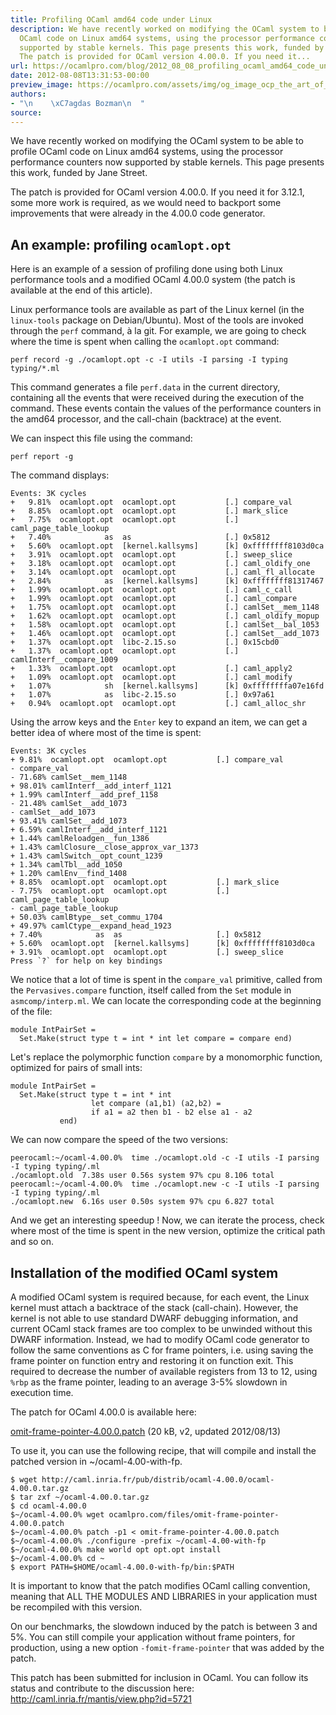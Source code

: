 ```yaml
---
title: Profiling OCaml amd64 code under Linux
description: We have recently worked on modifying the OCaml system to be able to profile
  OCaml code on Linux amd64 systems, using the processor performance counters now
  supported by stable kernels. This page presents this work, funded by Jane Street.
  The patch is provided for OCaml version 4.00.0. If you need it...
url: https://ocamlpro.com/blog/2012_08_08_profiling_ocaml_amd64_code_under_linux
date: 2012-08-08T13:31:53-00:00
preview_image: https://ocamlpro.com/assets/img/og_image_ocp_the_art_of_prog.png
authors:
- "\n    \xC7agdas Bozman\n  "
source:
---
```


<p>We have recently worked on modifying the OCaml system to be able to profile OCaml code on Linux amd64 systems, using the processor performance counters now supported by stable kernels. This page presents this work, funded by Jane Street.</p>
<p>The patch is provided for OCaml version 4.00.0. If you need it for 3.12.1, some more work is required, as we would need to backport some improvements that were already in the 4.00.0 code generator.</p>
<h2 class="page-subtitle">
  An example: profiling <code>ocamlopt.opt</code>
</h2>
<p>Here is an example of a session of profiling done using both Linux performance tools and a modified OCaml 4.00.0 system (the patch is available at the end of this article).</p>
<p>Linux performance tools are available as part of the Linux kernel (in the <code>linux-tools</code> package on Debian/Ubuntu). Most of the tools are invoked through the <code>perf</code> command, à la git. For example, we are going to check where the time is spent when calling the <code>ocamlopt.opt</code> command:</p>
<pre><code class="language-bash">perf record -g ./ocamlopt.opt -c -I utils -I parsing -I typing typing/*.ml
</code></pre>
<p>This command generates a file <code>perf.data</code> in the current directory, containing all the events that were received during the execution of the command. These events contain the values of the performance counters in the amd64 processor, and the call-chain (backtrace) at the event.</p>
<p>We can inspect this file using the command:</p>
<pre><code class="language-bash">perf report -g
</code></pre>
<p>The command displays:</p>
<pre><code class="language-bash">Events: 3K cycles
+   9.81%  ocamlopt.opt  ocamlopt.opt           [.] compare_val
+   8.85%  ocamlopt.opt  ocamlopt.opt           [.] mark_slice
+   7.75%  ocamlopt.opt  ocamlopt.opt           [.] caml_page_table_lookup
+   7.40%            as  as                     [.] 0x5812
+   5.60%  ocamlopt.opt  [kernel.kallsyms]      [k] 0xffffffff8103d0ca
+   3.91%  ocamlopt.opt  ocamlopt.opt           [.] sweep_slice
+   3.18%  ocamlopt.opt  ocamlopt.opt           [.] caml_oldify_one
+   3.14%  ocamlopt.opt  ocamlopt.opt           [.] caml_fl_allocate
+   2.84%            as  [kernel.kallsyms]      [k] 0xffffffff81317467
+   1.99%  ocamlopt.opt  ocamlopt.opt           [.] caml_c_call
+   1.99%  ocamlopt.opt  ocamlopt.opt           [.] caml_compare
+   1.75%  ocamlopt.opt  ocamlopt.opt           [.] camlSet__mem_1148
+   1.62%  ocamlopt.opt  ocamlopt.opt           [.] caml_oldify_mopup
+   1.58%  ocamlopt.opt  ocamlopt.opt           [.] camlSet__bal_1053
+   1.46%  ocamlopt.opt  ocamlopt.opt           [.] camlSet__add_1073
+   1.37%  ocamlopt.opt  libc-2.15.so           [.] 0x15cbd0
+   1.37%  ocamlopt.opt  ocamlopt.opt           [.] camlInterf__compare_1009
+   1.33%  ocamlopt.opt  ocamlopt.opt           [.] caml_apply2
+   1.09%  ocamlopt.opt  ocamlopt.opt           [.] caml_modify
+   1.07%            sh  [kernel.kallsyms]      [k] 0xffffffffa07e16fd
+   1.07%            as  libc-2.15.so           [.] 0x97a61
+   0.94%  ocamlopt.opt  ocamlopt.opt           [.] caml_alloc_shr
</code></pre>
<p>Using the arrow keys and the <code>Enter</code> key to expand an item, we can get a better idea of where most of the time is spent:</p>
<pre><code class="language-bash">Events: 3K cycles
+ 9.81%  ocamlopt.opt  ocamlopt.opt           [.] compare_val
- compare_val
- 71.68% camlSet__mem_1148
+ 98.01% camlInterf__add_interf_1121
+ 1.99% camlInterf__add_pref_1158
- 21.48% camlSet__add_1073
- camlSet__add_1073
+ 93.41% camlSet__add_1073
+ 6.59% camlInterf__add_interf_1121
+ 1.44% camlReloadgen__fun_1386
+ 1.43% camlClosure__close_approx_var_1373
+ 1.43% camlSwitch__opt_count_1239
+ 1.34% camlTbl__add_1050
+ 1.20% camlEnv__find_1408
+ 8.85%  ocamlopt.opt  ocamlopt.opt           [.] mark_slice
- 7.75%  ocamlopt.opt  ocamlopt.opt           [.] caml_page_table_lookup
- caml_page_table_lookup
+ 50.03% camlBtype__set_commu_1704
+ 49.97% camlCtype__expand_head_1923
+ 7.40%            as  as                     [.] 0x5812
+ 5.60%  ocamlopt.opt  [kernel.kallsyms]      [k] 0xffffffff8103d0ca
+ 3.91%  ocamlopt.opt  ocamlopt.opt           [.] sweep_slice
Press `?` for help on key bindings
</code></pre>
<p>We notice that a lot of time is spent in the <code>compare_val</code> primitive, called from the <code>Pervasives.compare</code> function, itself called from the <code>Set</code> module in <code>asmcomp/interp.ml</code>. We can locate the corresponding code at the beginning of the file:</p>
<pre><code class="language-ocaml">module IntPairSet =
  Set.Make(struct type t = int * int let compare = compare end)
</code></pre>
<p>Let's replace the polymorphic function <code>compare</code> by a monomorphic function, optimized for pairs of small ints:</p>
<pre><code class="language-ocaml">module IntPairSet =
  Set.Make(struct type t = int * int
                  let compare (a1,b1) (a2,b2) =
                  if a1 = a2 then b1 - b2 else a1 - a2
           end)
</code></pre>
<p>We can now compare the speed of the two versions:</p>
<pre><code class="language-bash">peerocaml:~/ocaml-4.00.0%  time ./ocamlopt.old -c -I utils -I parsing -I typing typing/.ml
./ocamlopt.old  7.38s user 0.56s system 97% cpu 8.106 total
peerocaml:~/ocaml-4.00.0%  time ./ocamlopt.new -c -I utils -I parsing -I typing typing/.ml
./ocamlopt.new  6.16s user 0.50s system 97% cpu 6.827 total
</code></pre>
<p>And we get an interesting speedup ! Now, we can iterate the process, check where most of the time is spent in the new version, optimize the critical path and so on.</p>
<h2 class="page-subtitle">
  Installation of the modified OCaml system
</h2>
<p>A modified OCaml system is required because, for each event, the Linux kernel must attach a backtrace of the stack (call-chain). However, the kernel is not able to use standard DWARF debugging information, and current OCaml stack frames are too complex to be unwinded without this DWARF information. Instead, we had to modify OCaml code generator to follow the same conventions as C for frame pointers, i.e. using saving the frame pointer on function entry and restoring it on function exit. This required to decrease the number of available registers from 13 to 12, using <code>%rbp</code> as the frame pointer, leading to an average 3-5% slowdown in execution time.</p>
<p>The patch for OCaml 4.00.0 is available here:</p>
<p><a href="http://ocamlpro.com//files/omit-frame-pointer-4.00.0.patch">omit-frame-pointer-4.00.0.patch</a> (20 kB, v2, updated 2012/08/13)</p>
<p>To use it, you can use the following recipe, that will compile and install the patched version in ~/ocaml-4.00-with-fp.</p>
<pre><code class="language-shell-session">$ wget http://caml.inria.fr/pub/distrib/ocaml-4.00.0/ocaml-4.00.0.tar.gz
$ tar zxf ~/ocaml-4.00.0.tar.gz
$ cd ocaml-4.00.0
$~/ocaml-4.00.0% wget ocamlpro.com/files/omit-frame-pointer-4.00.0.patch
$~/ocaml-4.00.0% patch -p1 &lt; omit-frame-pointer-4.00.0.patch
$~/ocaml-4.00.0% ./configure -prefix ~/ocaml-4.00-with-fp
$~/ocaml-4.00.0% make world opt opt.opt install
$~/ocaml-4.00.0% cd ~
$ export PATH=$HOME/ocaml-4.00.0-with-fp/bin:$PATH
</code></pre>
<p>It is important to know that the patch modifies OCaml calling convention, meaning that ALL THE MODULES AND LIBRARIES in your application must be recompiled with this version.</p>
<p>On our benchmarks, the slowdown induced by the patch is between 3 and 5%. You can still compile your application without frame pointers, for production, using a new option <code>-fomit-frame-pointer</code> that was added by the patch.</p>
<p>This patch has been submitted for inclusion in OCaml. You can follow its status and contribute to the discussion here:
<a href="http://caml.inria.fr/mantis/view.php?id=5721">http://caml.inria.fr/mantis/view.php?id=5721</a></p>

